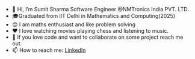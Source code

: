 - 👋 Hi, I’m Sumit Sharma Software Engineer @NMTronics India PVT. LTD.
- 🎓Graduated from IIT Delhi in Mathematics and Computing(2025)
- 😊 I am maths enthusiast and like problem solving
- ❤️ I love watching movies playing chess and listening to music.
- 💞️ If you love code and want to collaborate on some project reach me out.
- 📫 How to reach me: [LinkedIn](https://www.linkedin.com/in/sumit-kumar-sharma-084bb6160/)

<!---
iamsumitxyz/iamsumitxyz is a ✨ special ✨ repository because its `README.md` (this file) appears on your GitHub profile.
You can click the Preview link to take a look at your changes.
--->

